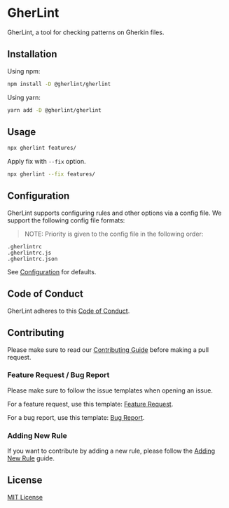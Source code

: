 # GherLint

GherLint, a tool for checking patterns on Gherkin files.

## Installation

Using npm:

```bash
npm install -D @gherlint/gherlint
```

Using yarn:

```bash
yarn add -D @gherlint/gherlint
```

## Usage

```bash
npx gherlint features/
```

Apply fix with `--fix` option.

```bash
npx gherlint --fix features/
```

## Configuration

GherLint supports configuring rules and other options via a config file. We support the following config file formats:

> NOTE: Priority is given to the config file in the following order:

```
.gherlintrc
.gherlintrc.js
.gherlintrc.json
```

See [Configuration](lib/config/gherlintrc.js) for defaults.

## Code of Conduct

GherLint adheres to this [Code of Conduct](CODE_OF_CONDUCT.md).

## Contributing

Please make sure to read our [Contributing Guide](CONTRIBUTING.md) before making a pull request.

### Feature Request / Bug Report

Please make sure to follow the issue templates when opening an issue.

For a feature request, use this template: [Feature Request](.github/ISSUE_TEMPLATE/feature_request.md).

For a bug report, use this template: [Bug Report](.github/ISSUE_TEMPLATE/bug_report.md).

### Adding New Rule

If you want to contribute by adding a new rule, please follow the [Adding New Rule](docs/adding_new_rule.md) guide.

## License

[MIT License](LICENSE)
